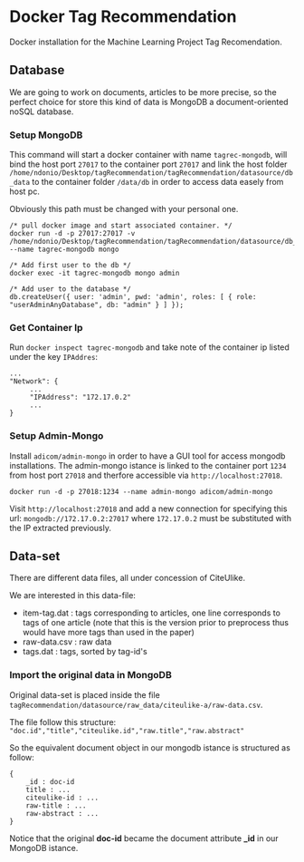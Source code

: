 # Docker Tag Recommendation
Docker installation for the Machine Learning Project Tag Recomendation.

## Database
We are going to work on documents, articles to be more precise, so the perfect choice for store this kind of data is MongoDB a document-oriented noSQL database.

### Setup MongoDB
This command will start a docker container with name `tagrec-mongodb`, will bind the host port `27017` to the container port `27017` and link the host folder `/home/ndonio/Desktop/tagRecommendation/tagRecommendation/datasource/db_data` to the container folder `/data/db` in order to access data easely from host pc.

Obviously this path must be changed with your personal one.


```
/* pull docker image and start associated container. */
docker run -d -p 27017:27017 -v /home/ndonio/Desktop/tagRecommendation/tagRecommendation/datasource/db_data:/data/db --name tagrec-mongodb mongo

/* Add first user to the db */
docker exec -it tagrec-mongodb mongo admin

/* Add user to the database */
db.createUser({ user: 'admin', pwd: 'admin', roles: [ { role: "userAdminAnyDatabase", db: "admin" } ] });

```
### Get Container Ip
Run `docker inspect tagrec-mongodb` and take note of the container ip listed under the key `IPAddres`:
```
...
"Network": {
	 ... 
	 "IPAddress": "172.17.0.2"
	 ...
}
```

### Setup Admin-Mongo
Install `adicom/admin-mongo` in order to have a GUI tool for access mongodb installations.
The admin-mongo istance is linked to the container port `1234` from host port `27018` and therfore accessible via `http://localhost:27018`.

```
docker run -d -p 27018:1234 --name admin-mongo adicom/admin-mongo
```

Visit `http://localhost:27018` and add a new
connection for specifying this url: `mongodb://172.17.0.2:27017` where `172.17.0.2` must be substituted with the IP extracted previously.

## Data-set
There are different data files, all under concession of CiteUlike.

We are interested in this data-file:

- item-tag.dat : tags corresponding to articles, one line corresponds to tags of one article (note that this is the version prior to preprocess thus would have more tags than used in the paper)
- raw-data.csv : raw data
- tags.dat : tags, sorted by tag-id's

### Import the original data in MongoDB

Original data-set is placed inside the file `tagRecommendation/datasource/raw_data/citeulike-a/raw-data.csv`.

The file follow this structure: `"doc.id","title","citeulike.id","raw.title","raw.abstract"`

So the equivalent document object in our mongodb istance is structured as follow:

```
{
	_id : doc-id 
	title : ...
	citeulike-id : ...
	raw-title : ...
	raw-abstract : ...
}
```
Notice that the original **doc-id** became the document attribute **_id** in our MongoDB istance.
